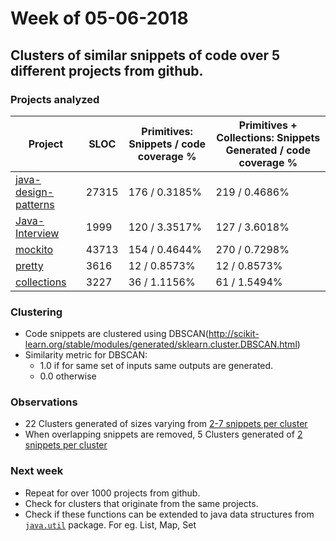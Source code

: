 # Week of 05-06-2018

## Clusters of similar snippets of code over 5 different projects from github.
### Projects analyzed

| Project  | SLOC | Primitives: Snippets / code coverage \% | Primitives + Collections: Snippets Generated / code coverage \%| 
| ------------- | ------------- | ------------- | ------------- | 
| [java-design-patterns](https://github.com/iluwatar/java-design-patterns)  | 27315 | 176 / 0.3185\% | 219 / 0.4686\% |
| [Java-Interview](https://github.com/crossoverJie/Java-Interview) | 1999 | 120 / 3.3517\% | 127 / 3.6018\% |
| [mockito](https://github.com/mockito/mockito) | 43713 | 154 / 0.4644\% | 270 / 0.7298\%|
| [pretty](https://github.com/kubernet/pretty) | 3616 | 12 / 0.8573\% | 12 / 0.8573\% |
| [collections](https://github.com/dr-bigfatnoob/collections) | 3227 | 36 / 1.1156\% | 61 / 1.5494\%|

### Clustering
* Code snippets are clustered using DBSCAN(http://scikit-learn.org/stable/modules/generated/sklearn.cluster.DBSCAN.html)
* Similarity metric for DBSCAN:
  * 1.0 if for same set of inputs same outputs are generated.
  * 0.0 otherwise

### Observations
* 22 Clusters generated of sizes varying from [2-7 snippets per cluster](files/clusters-05-06-18.txt)
* When overlapping snippets are removed, 5 Clusters generated of [2 snippets per cluster](files/clusters-mini-05-06-18.txt)


### Next week
* Repeat for over 1000 projects from github.
* Check for clusters that originate from the same projects.
* Check if these functions can be extended to java data structures from [`java.util`](https://docs.oracle.com/javase/7/docs/api/java/util/package-summary.html) package. For eg. List, Map, Set
